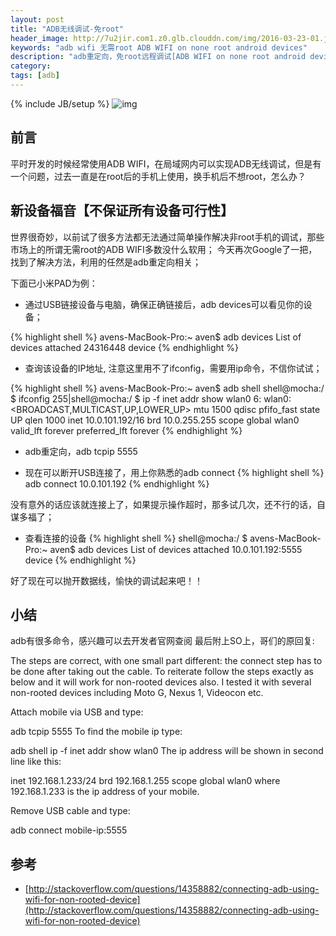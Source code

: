 ```yaml
---
layout: post
title: "ADB无线调试-免root"
header_image: http://7u2jir.com1.z0.glb.clouddn.com/img/2016-03-23-01.jpg
keywords: "adb wifi 无需root ADB WIFI on none root android devices"
description: "adb重定向，免root远程调试[ADB WIFI on none root android devices]"
category: 
tags: [adb]
---
```

{% include JB/setup %}
![img](http://7u2jir.com1.z0.glb.clouddn.com/img/2016-03-23-01.jpg)

## 前言
平时开发的时候经常使用ADB WIFI，在局域网内可以实现ADB无线调试，但是有一个问题，过去一直是在root后的手机上使用，换手机后不想root，怎么办？

## 新设备福音【不保证所有设备可行性】
世界很奇妙，以前试了很多方法都无法通过简单操作解决非root手机的调试，那些市场上的所谓无需root的ADB WIFI多数没什么软用；
今天再次Google了一把，找到了解决方法，利用的任然是adb重定向相关；

下面已小米PAD为例：

* 通过USB链接设备与电脑，确保正确链接后，adb devices可以看见你的设备；

{% highlight shell %}
avens-MacBook-Pro:~ aven$ adb devices
List of devices attached
24316448	device
{% endhighlight %}

* 查询该设备的IP地址, 注意这里用不了ifconfig，需要用ip命令，不信你试试；

{% highlight shell %}
avens-MacBook-Pro:~ aven$ adb shell
shell@mocha:/ $ ifconfig
255|shell@mocha:/ $ ip -f inet addr show wlan0
6: wlan0: <BROADCAST,MULTICAST,UP,LOWER_UP> mtu 1500 qdisc pfifo_fast state UP qlen 1000
    inet 10.0.101.192/16 brd 10.0.255.255 scope global wlan0
       valid_lft forever preferred_lft forever
{% endhighlight %}

* adb重定向，adb tcpip 5555

* 现在可以断开USB连接了，用上你熟悉的adb connect
{% highlight shell %}
adb connect 10.0.101.192
{% endhighlight %}

没有意外的话应该就连接上了，如果提示操作超时，那多试几次，还不行的话，自谋多福了；

* 查看连接的设备
{% highlight shell %}
shell@mocha:/ $ avens-MacBook-Pro:~ aven$ adb devices
List of devices attached
10.0.101.192:5555	device
{% endhighlight %}

好了现在可以抛开数据线，愉快的调试起来吧！！

## 小结
adb有很多命令，感兴趣可以去开发者官网查阅
最后附上SO上，哥们的原回复:

The steps are correct, with one small part different: the connect step has to be done after taking out the cable. To reiterate follow the steps exactly as below and it will work for non-rooted devices also. I tested it with several non-rooted devices including Moto G, Nexus 1, Videocon etc.

Attach mobile via USB and type:

adb tcpip 5555
To find the mobile ip type:

adb shell ip -f inet addr show wlan0
The ip address will be shown in second line like this:

inet 192.168.1.233/24 brd 192.168.1.255 scope global wlan0
where 192.168.1.233 is the ip address of your mobile.

Remove USB cable and type:

adb connect mobile-ip:5555


## 参考
* [http://stackoverflow.com/questions/14358882/connecting-adb-using-wifi-for-non-rooted-device](http://stackoverflow.com/questions/14358882/connecting-adb-using-wifi-for-non-rooted-device)




